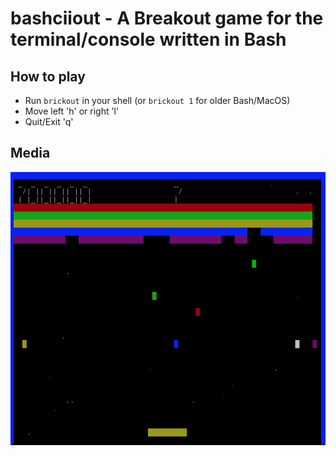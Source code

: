 # bashciiout - A Breakout game for the terminal/console written in Bash


## How to play

- Run `brickout` in your shell (or `brickout 1` for older Bash/MacOS)
- Move left 'h' or right 'l'
- Quit/Exit 'q'

## Media

![screenshot](https://raw.githubusercontent.com/brianfeaster/bashciiout/master/screenshot01.jpg)
